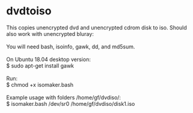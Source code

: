 # dvdtoiso

This copies unencrypted dvd and unencrypted cdrom disk to iso.  Should also work with unencrypted bluray: <br />
<br />
You will need bash, isoinfo, gawk, dd, and md5sum. <br />
<br />
On Ubuntu 18.04 desktop version: <br />
$ sudo apt-get install gawk <br />
<br />
Run: <br />
$ chmod +x isomaker.bash <br />
<br />
Example usage with folders /home/gf/dvdiso/: <br />
$ isomaker.bash /dev/sr0 /home/gf/dvdiso/disk1.iso <br />
